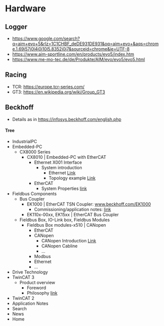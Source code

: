 # Hardware
  
## Logger
* https://www.google.com/search?q=aim+evo+5&rlz=1C1CHBF_deDE931DE931&oq=aim+evo+&aqs=chrome.1.69i57j0l4j0i10l5.8352j0j7&sourceid=chrome&ie=UTF-8
* https://www.aim-sportline.com/en/products/evo5/index.htm
* https://www.me-mo-tec.de/de/Produkte/AIM/evo/evo5/evo5.html

## Racing
* TCR: https://europe.tcr-series.com/
* GT3: https://en.wikipedia.org/wiki/Group_GT3

## Beckhoff
* Details as in https://infosys.beckhoff.com/english.php
#### Tree
* IndustrialPC
* Embedded-PC
  * CX8000 Series
    * CX8010 | Embedded-PC with EtherCAT
      * Ethernet X001 Interface
        * System introduction
          * Ethernet [Link](https://infosys.beckhoff.com/content/1033/cx8010_hw/1878839179.html?id=5890353486818795671)
          * Topology example [Link](https://infosys.beckhoff.com/content/1033/cx8010_hw/1878840715.html?id=90148503140207720)
      * EtherCAT
        * System Properties [link](https://infosys.beckhoff.com/content/1033/cx8010_hw/1878865675.html?id=7427975356982666673)
* Fieldbus Components
  * Bus Coupler
    * EK1000 | EtherCAT TSN Coupler: www.beckhoff.com/EK1000
      * Commissioning/application notes: [link](https://infosys.beckhoff.com/content/1033/ek1000/10685376651.html?id=1362775098674838000)
    * EK110x-00xx, EK15xx | EtherCAT Bus Coupler
  * Fieldbus Box, IO-Link box, Fieldbus Modules
    * Fieldbus Box modules-x510 | CANopen
      * EtherCAT
      * CANopen
        * CANopen Introduction [Link](https://infosys.beckhoff.com/content/1033/fbb-x510/9169765771.html?id=7363141681137592061)
        * CANopen Cabline
        * ...
      * Modbus
      * Ethernet
      * ...
* Drive Technology
* TwinCAT 3
  * Product overview
    * Foreword
    * Philosophy [link](https://infosys.beckhoff.com/content/1033/tc3_overview/4275768971.html?id=5986876456246657686)
* TwinCAT 2
* Application Notes
* Search
* News
* Home
